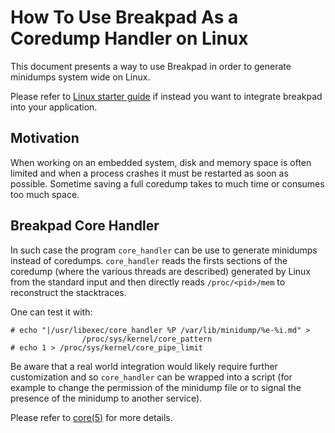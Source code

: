 # How To Use Breakpad As a Coredump Handler on Linux

This document presents a way to use Breakpad in order to generate
minidumps system wide on Linux.

Please refer to [Linux starter guide](./linux_starter_guide.md) if
instead you want to integrate breakpad into your application.

## Motivation

When working on an embedded system, disk and memory space is often
limited and when a process crashes it must be restarted as soon as
possible. Sometime saving a full coredump takes to much time or
consumes too much space.

## Breakpad Core Handler

In such case the program `core_handler` can be use to generate
minidumps instead of coredumps. `core_handler` reads the firsts
sections of the coredump (where the various threads are described)
generated by Linux from the standard input and then directly reads
`/proc/<pid>/mem` to reconstruct the stacktraces.

One can test it with:

```
# echo "|/usr/libexec/core_handler %P /var/lib/minidump/%e-%i.md" >
                /proc/sys/kernel/core_pattern
# echo 1 > /proc/sys/kernel/core_pipe_limit
```

Be aware that a real world integration would likely require further
customization and so `core_handler` can be wrapped into a script (for
example to change the permission of the minidump file or to signal the
presence of the minidump to another service).

Please refer to
[core(5)](https://man7.org/linux/man-pages/man5/core.5.html)  for more
details.
